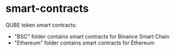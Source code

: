 # smart-contracts
QUBE token smart contracts:
 - "BSC" folder contains smart contracts for Binance Smart Chain
 - "Ethereum" folder contains smart contracts for Ethereum
